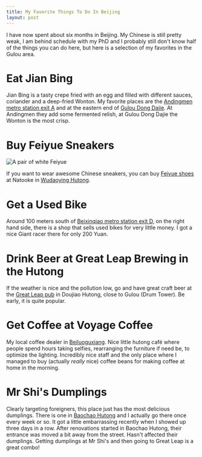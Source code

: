 ```yaml
---
title: My Favorite Things To Do In Beijing
layout: post
---
```


I have now spent about six months in Beijing. My Chinese is still pretty weak, I am behind schedule with my PhD and I probably still don't know half of the things you can do here, but here is a selection of my favorites in the Gulou area.

# Eat Jian Bing #

Jian Bing is a tasty crepe fried with an egg and filled with different sauces, coriander and a deep-fried Wonton. My favorite places are the [Andingmen metro station exit A](https://goo.gl/maps/2BYE3YGFwpy) and at the eastern end of [Gulou Dong Dajie](https://goo.gl/maps/PVdPm4BP6jw). At Andingmen they add some fermented relish, at Gulou Dong Dajie the Wonton is the most crisp.

# Buy Feiyue Sneakers #

![A pair of white Feiyue](http://bit.ly/2foOmfC)

If you want to wear awesome Chinese sneakers, you can buy [Feiyue shoes](https://en.wikipedia.org/wiki/Feiyue) at Natooke in [Wudaoying Hutong](https://goo.gl/maps/S2uAWp2ZyK42).

# Get a Used Bike #

Around 100 meters south of [Beixinqiao metro station exit D](https://goo.gl/maps/pZFkVAJJW3J2), on the right hand side, there is a shop that sells used bikes for very little money. I got a nice Giant racer there for only 200 Yuan.

# Drink Beer at Great Leap Brewing in the Hutong #

If the weather is nice and the pollution low, go and have great craft beer at the [Great Leap pub](https://goo.gl/maps/nK3LUdUvgHp) in Doujiao Hutong, close to Gulou (Drum Tower). Be early, it is quite popular.

# Get Coffee at Voyage Coffee #

My local coffee dealer in [Beiluoguxiang](). Nice little hutong café where people spend hours taking selfies, rearranging the furniture if need be, to optimize the lighting. Incredibly nice staff and the only place where I managed to buy (actually _really_ nice) coffee beans for making coffee at home in the morning.

# Mr Shi's Dumplings #

Clearly targeting foreigners, this place just has the most delicious dumplings. There is one in [Baochao Hutong](https://goo.gl/maps/BzouoLAEaZ32) and I actually go there once every week or so. It got a little embarrassing recently when I showed up three days in a row. After renovations started in Baochao Hutong, their entrance was moved a bit away from the street. Hasn't affected their dumplings. Getting dumplings at Mr Shi's and then going to Great Leap is a great combo!
